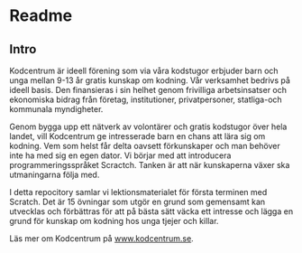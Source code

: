 # Readme

## Intro

Kodcentrum är ideell förening som via våra kodstugor erbjuder barn och unga mellan 9-13 år gratis kunskap om kodning.
Vår verksamhet bedrivs på ideell basis. Den finansieras i sin helhet genom frivilliga arbetsinsatser och ekonomiska bidrag från företag, institutioner, privatpersoner, statliga-och kommunala myndigheter.

Genom bygga upp ett nätverk av volontärer och gratis kodstugor över hela landet, vill Kodcentrum ge intresserade barn en chans att lära sig om kodning. Vem som helst får delta oavsett förkunskaper och man behöver inte ha med sig en egen dator. Vi börjar med att introducera programmeringsspråket Scractch. Tanken är att när kunskaperna växer ska utmaningarna följa med. 

I detta repocitory samlar vi lektionsmaterialet för första terminen med Scratch. Det är 15 övningar som utgör en grund som gemensamt kan utvecklas och förbättras för att på bästa sätt väcka ett intresse  och lägga en grund för kunskap om kodning hos unga tjejer och killar. 

Läs mer om Kodcentrum på www.kodcentrum.se. 
